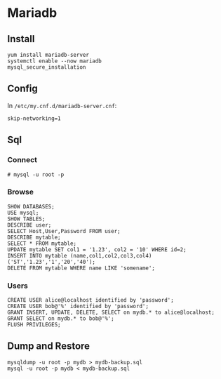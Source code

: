 # Mariadb

## Install

```
yum install mariadb-server
systemctl enable --now mariadb
mysql_secure_installation
```

## Config

In `/etc/my.cnf.d/mariadb-server.cnf`:
```
skip-networking=1
```

## Sql

### Connect
```
# mysql -u root -p
```

### Browse
```
SHOW DATABASES;
USE mysql;
SHOW TABLES;
DESCRIBE user;
SELECT Host,User,Password FROM user;
DESCRIBE mytable;
SELECT * FROM mytable;
UPDATE mytable SET col1 = '1.23', col2 = '10' WHERE id=2;
INSERT INTO mytable (name,col1,col2,col3,col4) ('ST','1.23','1','20','40');
DELETE FROM mytable WHERE name LIKE 'somename';
```

### Users

```
CREATE USER alice@localhost identified by 'password';
CREATE USER bob@'%' identified by 'password';
GRANT INSERT, UPDATE, DELETE, SELECT on mydb.* to alice@localhost;
GRANT SELECT on mydb.* to bob@'%';
FLUSH PRIVILEGES;
```

## Dump and Restore

```
mysqldump -u root -p mydb > mydb-backup.sql
mysql -u root -p mydb < mydb-backup.sql
```
 
